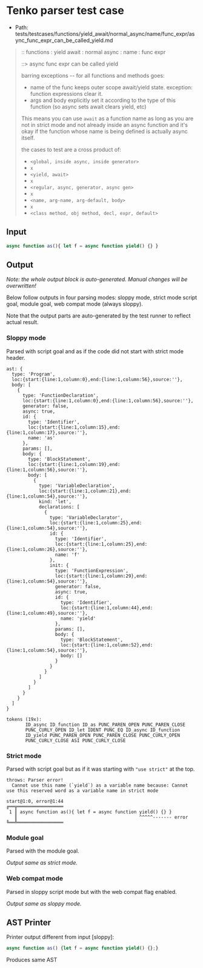 # Tenko parser test case

- Path: tests/testcases/functions/yield_await/normal_async/name/func_expr/async_func_expr_can_be_called_yield.md

> :: functions : yield await : normal async : name : func expr
>
> ::> async func expr can be called yield
>
> barring exceptions -- for all functions and methods goes:
>
> - name of the func keeps outer scope await/yield state. exception: function expressions clear it.
> - args and body explicitly set it according to the type of this function (so async sets await clears yield, etc)
>
> This means you can use `await` as a function name as long as you are not in strict mode and not already inside an async function and it's okay if the function whose name is being defined is actually async itself.
>
> the cases to test are a cross product of:
>
> - `<global, inside async, inside generator>` 
> - `x` 
> - `<yield, await>`
> - `x` 
> - `<regular, async, generator, async gen>`
> - `x` 
> - `<name, arg-name, arg-default, body>`
> - `x`
> - `<class method, obj method, decl, expr, default>`

## Input

`````js
async function as(){ let f = async function yield() {} }
`````

## Output

_Note: the whole output block is auto-generated. Manual changes will be overwritten!_

Below follow outputs in four parsing modes: sloppy mode, strict mode script goal, module goal, web compat mode (always sloppy).

Note that the output parts are auto-generated by the test runner to reflect actual result.

### Sloppy mode

Parsed with script goal and as if the code did not start with strict mode header.

`````
ast: {
  type: 'Program',
  loc:{start:{line:1,column:0},end:{line:1,column:56},source:''},
  body: [
    {
      type: 'FunctionDeclaration',
      loc:{start:{line:1,column:0},end:{line:1,column:56},source:''},
      generator: false,
      async: true,
      id: {
        type: 'Identifier',
        loc:{start:{line:1,column:15},end:{line:1,column:17},source:''},
        name: 'as'
      },
      params: [],
      body: {
        type: 'BlockStatement',
        loc:{start:{line:1,column:19},end:{line:1,column:56},source:''},
        body: [
          {
            type: 'VariableDeclaration',
            loc:{start:{line:1,column:21},end:{line:1,column:54},source:''},
            kind: 'let',
            declarations: [
              {
                type: 'VariableDeclarator',
                loc:{start:{line:1,column:25},end:{line:1,column:54},source:''},
                id: {
                  type: 'Identifier',
                  loc:{start:{line:1,column:25},end:{line:1,column:26},source:''},
                  name: 'f'
                },
                init: {
                  type: 'FunctionExpression',
                  loc:{start:{line:1,column:29},end:{line:1,column:54},source:''},
                  generator: false,
                  async: true,
                  id: {
                    type: 'Identifier',
                    loc:{start:{line:1,column:44},end:{line:1,column:49},source:''},
                    name: 'yield'
                  },
                  params: [],
                  body: {
                    type: 'BlockStatement',
                    loc:{start:{line:1,column:52},end:{line:1,column:54},source:''},
                    body: []
                  }
                }
              }
            ]
          }
        ]
      }
    }
  ]
}

tokens (19x):
       ID_async ID_function ID_as PUNC_PAREN_OPEN PUNC_PAREN_CLOSE
       PUNC_CURLY_OPEN ID_let IDENT PUNC_EQ ID_async ID_function
       ID_yield PUNC_PAREN_OPEN PUNC_PAREN_CLOSE PUNC_CURLY_OPEN
       PUNC_CURLY_CLOSE ASI PUNC_CURLY_CLOSE
`````

### Strict mode

Parsed with script goal but as if it was starting with `"use strict"` at the top.

`````
throws: Parser error!
  Cannot use this name (`yield`) as a variable name because: Cannot use this reserved word as a variable name in strict mode

start@1:0, error@1:44
╔══╦═════════════════
 1 ║ async function as(){ let f = async function yield() {} }
   ║                                             ^^^^^------- error
╚══╩═════════════════

`````


### Module goal

Parsed with the module goal.

_Output same as strict mode._

### Web compat mode

Parsed in sloppy script mode but with the web compat flag enabled.

_Output same as sloppy mode._

## AST Printer

Printer output different from input [sloppy]:

````js
async function as() {let f = async function yield() {};}
````

Produces same AST

